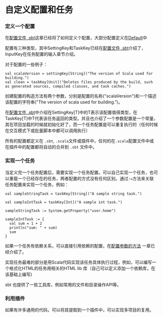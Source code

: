 # 自定义配置和任务

### 定义一个配置

在[配置文件 .sbt](build_define.html)这章已经将了如何定义个配置，大部分配置定义在[Default](http://www.scala-sbt.org/0.13/sxr/sbt/Defaults.scala.html)中

配置有三种类型，其中SettingKey和TaskKey已经在[配置文件 .sbt](build_define.html)介绍了，InputKey在任务配置的输入章节介绍。

对于配置的一些例子：

```
val scalaVersion = settingKey[String]("The version of Scala used for building.")
val clean = taskKey[Unit]("Deletes files produced by the build, such as generated sources, compiled classes, and task caches.")
```

创建配置的构造方法有两个参数，分别是配置的名称("scalaVersion")和一个描述该配置的字符串("The version of scala used for building.")。

在[配置文件 .sbt](build_define.html)中介绍在SettingKey[T]中的T表示该配置值得类型，在TaskKey[T]中T代表该任务返回的类型。并且也介绍了一个参数配置是一个常量，其在项目加载的时候就初始化好了，而一个任务配置是可以重复执行的（任何时候在交互模式下或批量脚本中都可以调用执行）

所有的配置都定义在 `.sbt`, `.scala`文件或插件中，任何的在`.scala`配置文件中或在插件中的配置都将自动的合并到 `.sbt` 文件中。

### 实现一个任务

当定义完一个任务配置后，需要实现一个任务配置。可以自己实现一个任务，也可以重载一个已经存在的任务，两者配置的方式没有任何区别。通过`:=`方法来关联任务配置来实现一个任务，例如：


```
val sampleStringTask = taskKey[String]("A sample string task.")

val sampleIntTask = taskKey[Int]("A sample int task.")

sampleStringTask := System.getProperty("user.home")

sampleIntTask := {
  val sum = 1 + 2
  println("sum: " + sum)
  sum
}
```

如果一个任务有依赖关系，可以直接引用依赖的配置，在[配置参数的方法](kind_setting.html) 一章已经介绍了。

实现任务最难的部分是用Scala代码实现该任务具体执行过程，例如，可以编写一个格式化HTML的任务用相关的HTML lib 库（自己可以定义添加一个依赖库，在该基础上编写)

sbt 也提供了一些工具库，例如常用的文件和目录操作API等。

### 利用插件

如果有许多通用的代码，可以将其提取到一个插件中，可以实现多项目的复用。
